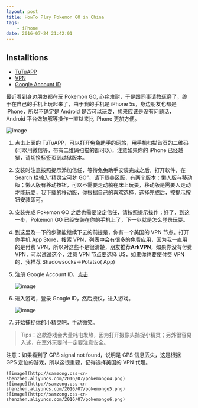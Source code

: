 ```yaml
---
layout: post
title: HowTo Play Pokemon GO in China
tags: 
    - iPhone
date: 2016-07-24 21:42:01
---
```


## Installtions

* [TuTuAPP](http://www.tutuapp.cn)
* [VPN](https://shadowsocks.biz/?ref=518)
* [Google Account ID](https://accounts.google.com)

最近看到身边朋友都在玩 Pokemon GO, 心痒难耐，于是跟同事请教琢磨了，终于在自己的手机上玩起来了，由于我的手机是 iPhone 5s，身边朋友也都是 iPhone，所以不确定是 Android 是否可以玩耍，想来应该是没有问题话，Android 平台做破解等操作一直以来比 iPhone 更加方便。

![image](http://samzong.oss-cn-shenzhen.aliyuncs.com/2016/07/pokemongo1.jpg)

1. 点击上面的 TuTuAPP，可以打开兔兔助手的网站，用手机扫描首页的二维码 (可以用微信等，带有二维码扫描的都可以)，注意如果你的 iPhone 已经越狱，请切换标签页到越狱版本。

2. 安装时注意按照提示添加信任，等待兔兔助手安装完成之后，打开软件，在 Search 栏输入“精灵宝可梦 GO”，请下载美区版，有两个版本：懒人版与移动版；懒人版有移动按钮，可以不需要走动躺在床上玩耍，移动版是需要人走动才能玩耍，我下载的移动版，你根据自己的喜欢选择，选择完成后，按提示按钮安装即可。

3. 安装完成 Pokemon GO 之后也需要设定信任，请按照提示操作；好了，到这一步，Pokemon GO 已经安装在你的手机上了，下一步就是怎么登录玩耍。

4. 到这里及一下的步骤能继续下去的前提是，你有一个美国的 VPN 节点。打开你手机 App Store，搜索 VPN，列表中会有很多的免费应用，因为我一直用的是付费 VPN，所以对这些不是很清楚，朋友推荐**ArkVPN**，如果你没有付费 VPN，可以试试这个，注意 VPN 节点要选择 US，如果你也要使付费 VPN 的，我推荐 Shadowsocks＋Potatso( App)

5. 注册 Google Account ID，[点击](https://account.google.com)

    ![image](http://samzong.oss-cn-shenzhen.aliyuncs.com/2016/07/pokemongo2.jpg)

6. 进入游戏，登录 Google ID，然后授权，进入游戏。

    ![image](http://samzong.oss-cn-shenzhen.aliyuncs.com/2016/07/pokemongo3.png>)

7. 开始捕捉你的小精灵吧，手动微笑。

> Tips：这款游戏会大量耗电发热，因为打开摄像头捕捉小精灵；另外很容易入迷，在室外玩耍时一定要注意安全。

注意：如果看到了 GPS signal not found，说明是 GPS 信息丢失，这是根据 GPS 定位的游戏，所以这很重要，记得选择美国的 VPN 代理。

    ![image](http://samzong.oss-cn-shenzhen.aliyuncs.com/2016/07/pokemongo4.png)
    ![image](http://samzong.oss-cn-shenzhen.aliyuncs.com/2016/07/pokemongo5.png)
    ![image](http://samzong.oss-cn-shenzhen.aliyuncs.com/2016/07/pokemongo6.png)
